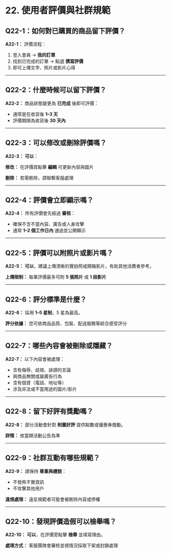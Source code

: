 # 22. 使用者評價與社群規範

## Q22-1：如何對已購買的商品留下評價？

**A22-1：** 評價流程：

1. 登入會員 → **我的訂單**
2. 找到已完成的訂單 → 點選 **撰寫評價**
3. 即可上傳文字、照片或影片心得

---

## Q22-2：什麼時候可以留下評價？

**A22-2：** 商品狀態變更為 **已完成** 後即可評價：

- 通常是在收貨後 **1–3 天**
- 評價期限為收貨後 **30 天內**

---

## Q22-3：可以修改或刪除評價嗎？

**A22-3：** **可以**：

**修改：** 在評價頁點擊 **編輯** 可更新內容與圖片

**刪除：** 若需刪除，請聯繫客服處理

---

## Q22-4：評價會立即顯示嗎？

**A22-4：** 所有評價會先經過 **審核**：

- 確保不含不當內容、廣告或人身攻擊
- 通常 **1–2 個工作日內** 通過並公開顯示

---

## Q22-5：評價可以附照片或影片嗎？

**A22-5：** **可以**，建議上傳清晰的實拍照或開箱影片，有助其他消費者參考。

**上傳限制：** 每筆評價最多可附 **5 張照片** 或 **1 段影片**

---

## Q22-6：評分標準是什麼？

**A22-6：** 採用 **1–5 星制**，5 星為最高。

**評分依據：** 您可依商品品質、包裝、配送服務等綜合感受評分

---

## Q22-7：哪些內容會被刪除或隱藏？

**A22-7：** 以下內容會被處理：

- 含有侮辱、歧視、誹謗的言論
- 與商品無關或屬廣告行為
- 含有個資（電話、地址等）
- 涉及非法或不當用途的圖片/影片

---

## Q22-8：留下好評有獎勵嗎？

**A22-8：** 部分活動會針對 **附圖好評** 提供點數或優惠券獎勵。

**詳情：** 依當期活動公告為準

---

## Q22-9：社群互動有哪些規範？

**A22-9：** 請保持 **尊重與禮貌**：

- 不發佈不實資訊
- 不攻擊其他用戶

**違規處理：** 違反規範者可能會被刪除內容或停權

---

## Q22-10：發現評價造假可以檢舉嗎？

**A22-10：** **可以**，在評價旁點擊 **檢舉** 並填寫理由。

**處理方式：** 客服團隊會審核並視情況採取下架或封鎖處理
